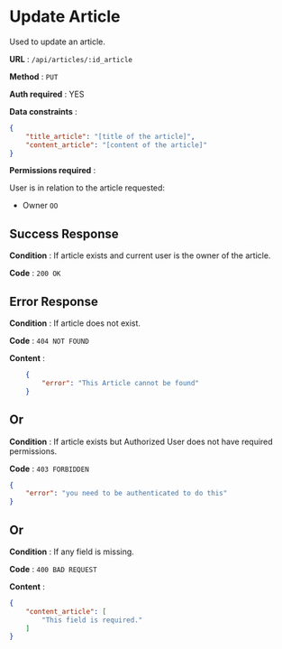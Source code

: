 # Update Article

Used to update an article.

**URL** : `/api/articles/:id_article`

**Method** : `PUT`

**Auth required** : YES

**Data constraints** : 

```json
{
    "title_article": "[title of the article]",
    "content_article": "[content of the article]"
}
```

**Permissions required** :

User is in relation to the article requested:

* Owner `OO`

## Success Response

**Condition** : If article exists and current user is the owner of the article.

**Code** : `200 OK`

## Error Response

**Condition** : If article does not exist.

**Code** : `404 NOT FOUND`

**Content** : 
```json
    {
        "error": "This Article cannot be found"
    }
```

## Or

**Condition** : If article exists but Authorized User does not have required permissions.

**Code** : `403 FORBIDDEN`

```json
{
    "error": "you need to be authenticated to do this"
}
```

## Or 

**Condition** : If any field is missing.

**Code** : `400 BAD REQUEST`

**Content** :

```json
{
    "content_article": [
        "This field is required."
    ]
}
```
